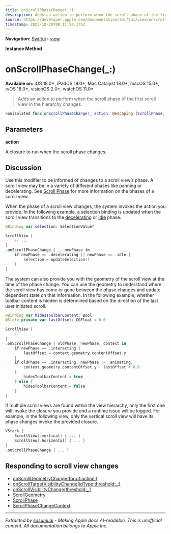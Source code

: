 ```yaml
---
title: onScrollPhaseChange(_:)
description: Adds an action to perform when the scroll phase of the first scroll view in the hierarchy changes.
source: https://developer.apple.com/documentation/swiftui/view/onscrollphasechange(_:)
timestamp: 2025-10-29T00:11:50.175Z
---
```


**Navigation:** [Swiftui](/documentation/swiftui) › [view](/documentation/swiftui/view)

**Instance Method**

# onScrollPhaseChange(_:)

**Available on:** iOS 18.0+, iPadOS 18.0+, Mac Catalyst 18.0+, macOS 15.0+, tvOS 18.0+, visionOS 2.0+, watchOS 11.0+

> Adds an action to perform when the scroll phase of the first scroll view in the hierarchy changes.

```swift
nonisolated func onScrollPhaseChange(_ action: @escaping (ScrollPhase, ScrollPhase) -> Void) -> some View
```

## Parameters

**action**

A closure to run when the scroll phase changes.



## Discussion

Use this modifier to be informed of changes to a scroll view’s phase. A scroll view may be in a variety of different phases like panning or decelerating. See [Scroll Phase](/documentation/swiftui/scrollphase) for more information on the phases of a scroll view.

When the phase of a scroll view changes, the system invokes the action you provide. In the following example, a selection binding is updated when the scroll view transitions to the [decelerating](/documentation/swiftui/scrollphase/decelerating) or [idle](/documentation/swiftui/scrollphase/idle) phase.

```swift
@Binding var selection: SelectionValue?

ScrollView {
    // ...
}
.onScrollPhaseChange { _, newPhase in
    if newPhase == .decelerating || newPhase == .idle {
        selection = updateSelection()
    }
}
```

The system can also provide you with the geometry of the scroll view at the time of the phase change. You can use the geometry to understand where the scroll view has come or gone between the phase changes and update dependent state on that information. In the following example, whether toolbar content is hidden is determined based on the direction of the last user initiated scroll.

```swift
@Binding var hidesToolbarContent: Bool
@State private var lastOffset: CGFloat = 0.0

ScrollView {
    // ...
}
.onScrollPhaseChange { oldPhase, newPhase, context in
    if newPhase == .interacting {
        lastOffset = context.geometry.contentOffset.y
    }
    if oldPhase == .interacting, newPhase != .animating,
        context.geometry.contentOffset.y - lastOffset < 0.0
    {
        hidesToolbarContent = true
    } else {
        hidesToolbarContent = false
    }
}
```

If multiple scroll views are found within the view hierarchy, only the first one will invoke the closure you provide and a runtime issue will be logged. For example, in the following view, only the vertical scroll view will have its phase changes invoke the provided closure.

```swift
VStack {
    ScrollView(.vertical) { ... }
    ScrollView(.horizontal) { ... }
}
.onScrollPhaseChange { ... }
```

## Responding to scroll view changes

- [onScrollGeometryChange(for:of:action:)](/documentation/swiftui/view/onscrollgeometrychange(for:of:action:))
- [onScrollTargetVisibilityChange(idType:threshold:_:)](/documentation/swiftui/view/onscrolltargetvisibilitychange(idtype:threshold:_:))
- [onScrollVisibilityChange(threshold:_:)](/documentation/swiftui/view/onscrollvisibilitychange(threshold:_:))
- [ScrollGeometry](/documentation/swiftui/scrollgeometry)
- [ScrollPhase](/documentation/swiftui/scrollphase)
- [ScrollPhaseChangeContext](/documentation/swiftui/scrollphasechangecontext)

---

*Extracted by [sosumi.ai](https://sosumi.ai) - Making Apple docs AI-readable.*
*This is unofficial content. All documentation belongs to Apple Inc.*
